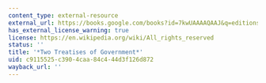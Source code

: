 ```yaml
---
content_type: external-resource
external_url: https://books.google.com/books?id=7kwUAAAAQAAJ&q=editions%3Aq2cKQ3eYrMIC&pg=PP7#v=onepage&q&f=false
has_external_license_warning: true
license: https://en.wikipedia.org/wiki/All_rights_reserved
status: ''
title: '*Two Treatises of Government*'
uid: c9115525-c390-4caa-84c4-44d3f126d872
wayback_url: ''
---
```

